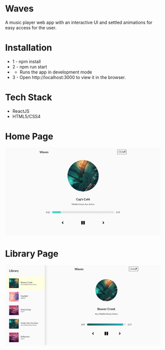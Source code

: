 # Waves

A music player web app with an interactive UI and settled animations for easy access for the user.

# Installation

- 1 - npm install
- 2 - npm run start
- - Runs the app in development mode
- 3 - Open http://localhost:3000 to view it in the browser.

# Tech Stack

- ReactJS
- HTML5/CSS4

# Home Page

<img src="./resources/images/waves_home.png">

# Library Page

<img src="./resources/images/waves_library.png">
